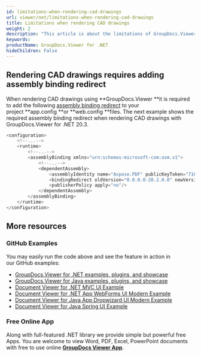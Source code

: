 ```yaml
---
id: limitations-when-rendering-cad-drawings
url: viewer/net/limitations-when-rendering-cad-drawings
title: Limitations when rendering CAD drawings
weight: 2
description: "This article is about the limitations of GroupDocs.Viewer of rendering CAD Drawings."
keywords: 
productName: GroupDocs.Viewer for .NET
hideChildren: False
---
```

## Rendering CAD drawings requires adding assembly binding redirect 

When rendering CAD drawings using **GroupDocs.Viewer **it is required to add the following [assembly binding redirect](https://docs.microsoft.com/en-us/dotnet/framework/configure-apps/redirect-assembly-versions) to your project **app.config **or **web.config **files. The next example shows the required assembly binding redirect when rendering CAD drawings with GroupDocs.Viewer for .NET 20.3.

```csharp
<configuration>
    <!--...-->
    <runtime>
        <!--...-->
        <assemblyBinding xmlns="urn:schemas-microsoft-com:asm.v1">
            <!--...-->
            <dependentAssembly>
                <assemblyIdentity name="Aspose.PDF" publicKeyToken="716fcc553a201e56" culture="neutral"/>
                <bindingRedirect oldVersion="0.0.0.0-20.2.0.0" newVersion="20.2.0.0"/>
                <publisherPolicy apply="no"/>
            </dependentAssembly>
        </assemblyBinding>
    </runtime>
</configuration>
```

## More resources
### GitHub Examples
You may easily run the code above and see the feature in action in our GitHub examples:
*   [GroupDocs.Viewer for .NET examples, plugins, and showcase](https://github.com/groupdocs-viewer/GroupDocs.Viewer-for-.NET)    
*   [GroupDocs.Viewer for Java examples, plugins, and showcase](https://github.com/groupdocs-viewer/GroupDocs.Viewer-for-Java)    
*   [Document Viewer for .NET MVC UI Example](https://github.com/groupdocs-viewer/GroupDocs.Viewer-for-.NET-MVC)     
*   [Document Viewer for .NET App WebForms UI Modern Example](https://github.com/groupdocs-viewer/GroupDocs.Viewer-for-.NET-WebForms)    
*   [Document Viewer for Java App Dropwizard UI Modern Example](https://github.com/groupdocs-viewer/GroupDocs.Viewer-for-Java-Dropwizard)    
*   [Document Viewer for Java Spring UI Example](https://github.com/groupdocs-viewer/GroupDocs.Viewer-for-Java-Spring)

### Free Online App
Along with full-featured .NET library we provide simple but powerful free Apps.
You are welcome to view Word, PDF, Excel, PowerPoint documents with free to use online **[GroupDocs Viewer App](https://products.groupdocs.app/viewer)**.
